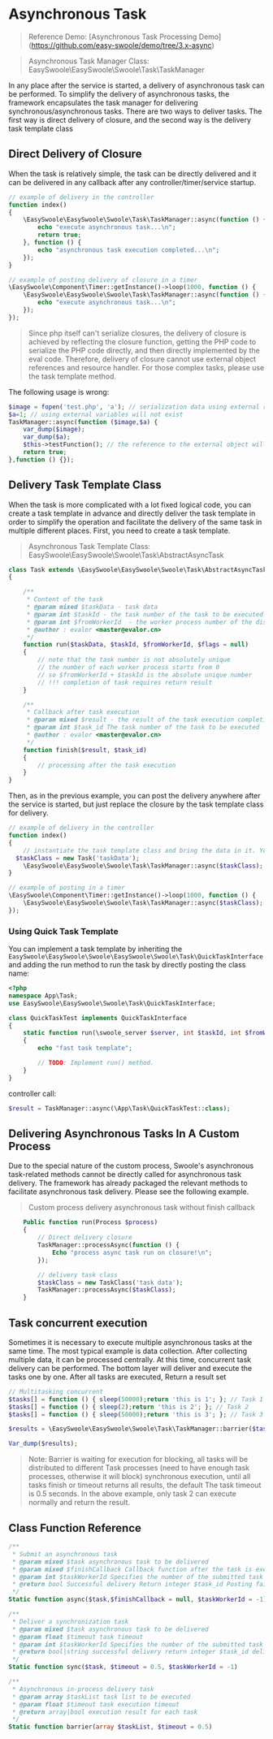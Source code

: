 # Asynchronous Task

> Reference Demo: [Asynchronous Task Processing Demo] (https://github.com/easy-swoole/demo/tree/3.x-async)

> Asynchronous Task Manager Class: EasySwoole\EasySwoole\Swoole\Task\TaskManager

In any place after the service is started, a delivery of asynchronous task can be performed. To simplify the delivery of asynchronous tasks, the framework encapsulates the task manager for delivering synchronous/asynchronous tasks. There are two ways to deliver tasks. The first way is direct delivery of closure, and the second way is the delivery task template class


## Direct Delivery of Closure

When the task is relatively simple, the task can be directly delivered and it can be delivered in any callback after any controller/timer/service startup.

```php
// example of delivery in the controller
function index()
{
    \EasySwoole\EasySwoole\Swoole\Task\TaskManager::async(function () {
        echo "execute asynchronous task...\n";
        return true;
    }, function () {
        echo "asynchronous task execution completed...\n";
    });
}

// example of posting delivery of closure in a timer
\EasySwoole\Component\Timer::getInstance()->loop(1000, function () {
    \EasySwoole\EasySwoole\Swoole\Task\TaskManager::async(function () {
        echo "execute asynchronous task...\n";
    });
});
```

> Since php itself can't serialize closures, the delivery of closure is achieved by reflecting the closure function, getting the PHP code to serialize the PHP code directly, and then directly implemented by the eval code.
> Therefore, delivery of closure cannot use external object references and resource handler. For those complex tasks, please use the task template method.

The following usage is wrong:

```php
$image = fopen('test.php', 'a'); // serialization data using external resource handler will not exist
$a=1; // using external variables will not exist
TaskManager::async(function ($image,$a) {
    var_dump($image);
    var_dump($a);
    $this->testFunction(); // the reference to the external object will be wrong
    return true;
},function () {});
```

## Delivery Task Template Class

When the task is more complicated with a lot fixed logical code, you can create a task template in advance and directly deliver the task template in order to simplify the operation and facilitate the delivery of the same task in multiple different places. First, you need to create a task template.

> Asynchronous Task Template Class: EasySwoole\EasySwoole\Swoole\Task\AbstractAsyncTask

```php
class Task extends \EasySwoole\EasySwoole\Swoole\Task\AbstractAsyncTask
{

    /**
     * Content of the task
     * @param mixed $taskData - task data
     * @param int $taskId - the task number of the task to be executed
     * @param int $fromWorkerId  - the worker process number of the dispatch task
     * @author : evalor <master@evalor.cn>
     */
    function run($taskData, $taskId, $fromWorkerId, $flags = null)
    {
        // note that the task number is not absolutely unique
        // the number of each worker process starts from 0
        // so $fromWorkerId + $taskId is the absolute unique number
        // !!! completion of task requires return result
    }

    /**
     * Callback after task execution
     * @param mixed $result - the result of the task execution completion
     * @param int $task_id The task number of the task to be executed
     * @author : evalor <master@evalor.cn>
     */
    function finish($result, $task_id)
    {
        // processing after the task execution
    }
}
```

Then, as in the previous example, you can post the delivery anywhere after the service is started, but just replace the closure by the task template class for delivery.

```php
// example of delivery in the controller
function index()
{
    // instantiate the task template class and bring the data in it. You can get the data in the task class $taskData parameter.
  $taskClass = new Task('taskData');
    \EasySwoole\EasySwoole\Swoole\Task\TaskManager::async($taskClass);
}

// example of posting in a timer
\EasySwoole\Component\Timer::getInstance()->loop(1000, function () {
    \EasySwoole\EasySwoole\Swoole\Task\TaskManager::async($taskClass);
});
```

### Using Quick Task Template
You can implement a task template by inheriting the `EasySwoole\EasySwoole\Swoole\EasySwoole\Swoole\Task\QuickTaskInterface` and adding the run method to run the task by directly posting the class name:
```php
<?php
namespace App\Task;
use EasySwoole\EasySwoole\Swoole\Task\QuickTaskInterface;

class QuickTaskTest implements QuickTaskInterface
{
    static function run(\swoole_server $server, int $taskId, int $fromWorkerId,$flags = null)
    {
        echo "fast task template";

        // TODO: Implement run() method.
    }
}
```
controller call:
```php
$result = TaskManager::async(\App\Task\QuickTaskTest::class);
```

## Delivering Asynchronous Tasks In A Custom Process

Due to the special nature of the custom process, Swoole's asynchronous task-related methods cannot be directly called for asynchronous task delivery. The framework has already packaged the relevant methods to facilitate asynchronous task delivery. Please see the following example.
>Custom process delivery asynchronous task without finish callback

```php
    Public function run(Process $process)
    {
        // Direct delivery closure
        TaskManager::processAsync(function () {
            Echo "process async task run on closure!\n";
        });

        // delivery task class
        $taskClass = new TaskClass('task data');
        TaskManager::processAsync($taskClass);
    }
```

## Task concurrent execution

Sometimes it is necessary to execute multiple asynchronous tasks at the same time. The most typical example is data collection. After collecting multiple data, it can be processed centrally. At this time, concurrent task delivery can be performed. The bottom layer will deliver and execute the tasks one by one. After all tasks are executed, Return a result set

```php
// Multitasking concurrent
$tasks[] = function () { sleep(50000);return 'this is 1'; }; // Task 1
$tasks[] = function () { sleep(2);return 'this is 2'; }; // Task 2
$tasks[] = function () { sleep(50000);return 'this is 3'; }; // Task 3

$results = \EasySwoole\EasySwoole\Swoole\Task\TaskManager::barrier($tasks, 3);

Var_dump($results);
```

> Note: Barrier is waiting for execution for blocking, all tasks will be distributed to different Task processes (need to have enough task processes, otherwise it will block) synchronous execution, until all tasks finish or timeout returns all results, the default The task timeout is 0.5 seconds. In the above example, only task 2 can execute normally and return the result.

## Class Function Reference

```php
/**
 * Submit an asynchronous task
 * @param mixed $task asynchronous task to be delivered
 * @param mixed $finishCallback Callback function after the task is executed
 * @param int $taskWorkerId Specifies the number of the submitted task process (default random delivery to idle processes)
 * @return bool Successful delivery Return integer $task_id Posting failed Return false
 */
Static function async($task,$finishCallback = null, $taskWorkerId = -1)
```

```php
/**
 * Deliver a synchronization task
 * @param mixed $task asynchronous task to be delivered
 * @param float $timeout task timeout
 * @param int $taskWorkerId Specifies the number of the submitted task process (default random delivery to idle processes)
 * @return bool|string successful delivery return integer $task_id delivery failed return false
 */
Static function sync($task, $timeout = 0.5, $taskWorkerId = -1)
```

```php
/**
 * Asynchronous in-process delivery task
 * @param array $taskList task list to be executed
 * @param float $timeout task execution timeout
 * @return array|bool execution result for each task
 */
Static function barrier(array $taskList, $timeout = 0.5)
```

